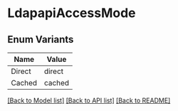# LdapapiAccessMode

## Enum Variants

| Name | Value |
|---- | -----|
| Direct | direct |
| Cached | cached |


[[Back to Model list]](../README.md#documentation-for-models) [[Back to API list]](../README.md#documentation-for-api-endpoints) [[Back to README]](../README.md)


